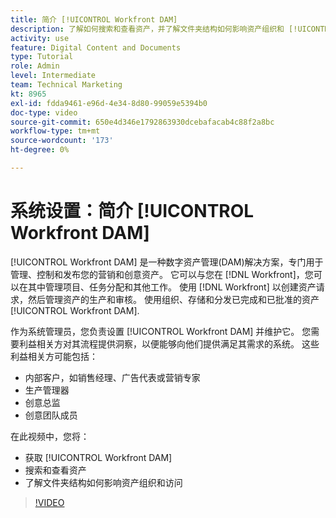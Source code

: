 ```yaml
---
title: 简介 [!UICONTROL Workfront DAM]
description: 了解如何搜索和查看资产，并了解文件夹结构如何影响资产组织和 [!UICONTROL Workfront DAM].
activity: use
feature: Digital Content and Documents
type: Tutorial
role: Admin
level: Intermediate
team: Technical Marketing
kt: 8965
exl-id: fdda9461-e96d-4e34-8d80-99059e5394b0
doc-type: video
source-git-commit: 650e4d346e1792863930dcebafacab4c88f2a8bc
workflow-type: tm+mt
source-wordcount: '173'
ht-degree: 0%

---
```


# 系统设置：简介 [!UICONTROL Workfront DAM]

[!UICONTROL Workfront DAM] 是一种数字资产管理(DAM)解决方案，专门用于管理、控制和发布您的营销和创意资产。 它可以与您在 [!DNL Workfront]，您可以在其中管理项目、任务分配和其他工作。 使用 [!DNL Workfront] 以创建资产请求，然后管理资产的生产和审核。 使用组织、存储和分发已完成和已批准的资产 [!UICONTROL Workfront DAM].


作为系统管理员，您负责设置 [!UICONTROL Workfront DAM] 并维护它。 您需要利益相关方对其流程提供洞察，以便能够向他们提供满足其需求的系统。 这些利益相关方可能包括：

* 内部客户，如销售经理、广告代表或营销专家
* 生产管理器
* 创意总监
* 创意团队成员

在此视频中，您将：

* 获取 [!UICONTROL Workfront DAM]
* 搜索和查看资产
* 了解文件夹结构如何影响资产组织和访问

>[!VIDEO](https://video.tv.adobe.com/v/335228/?quality=12&learn=on)
